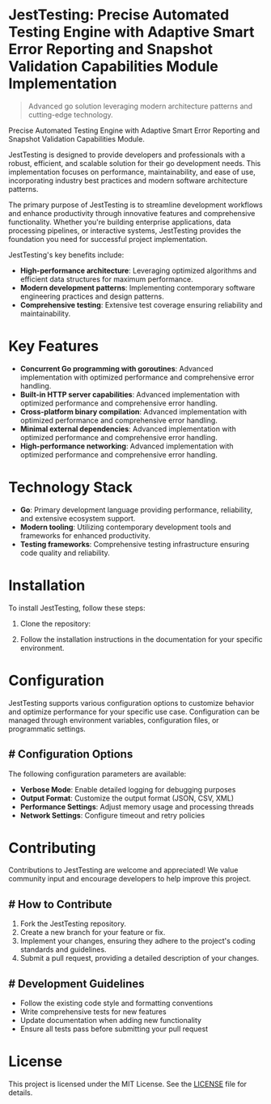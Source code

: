 <!-- fallback_JestTesting_20251001190839_55542 -->

# JestTesting: Precise Automated Testing Engine with Adaptive Smart Error Reporting and Snapshot Validation Capabilities Module Implementation
> Advanced go solution leveraging modern architecture patterns and cutting-edge technology.

Precise Automated Testing Engine with Adaptive Smart Error Reporting and Snapshot Validation Capabilities Module.

JestTesting is designed to provide developers and professionals with a robust, efficient, and scalable solution for their go development needs. This implementation focuses on performance, maintainability, and ease of use, incorporating industry best practices and modern software architecture patterns.

The primary purpose of JestTesting is to streamline development workflows and enhance productivity through innovative features and comprehensive functionality. Whether you're building enterprise applications, data processing pipelines, or interactive systems, JestTesting provides the foundation you need for successful project implementation.

JestTesting's key benefits include:

* **High-performance architecture**: Leveraging optimized algorithms and efficient data structures for maximum performance.
* **Modern development patterns**: Implementing contemporary software engineering practices and design patterns.
* **Comprehensive testing**: Extensive test coverage ensuring reliability and maintainability.

# Key Features

* **Concurrent Go programming with goroutines**: Advanced implementation with optimized performance and comprehensive error handling.
* **Built-in HTTP server capabilities**: Advanced implementation with optimized performance and comprehensive error handling.
* **Cross-platform binary compilation**: Advanced implementation with optimized performance and comprehensive error handling.
* **Minimal external dependencies**: Advanced implementation with optimized performance and comprehensive error handling.
* **High-performance networking**: Advanced implementation with optimized performance and comprehensive error handling.

# Technology Stack

* **Go**: Primary development language providing performance, reliability, and extensive ecosystem support.
* **Modern tooling**: Utilizing contemporary development tools and frameworks for enhanced productivity.
* **Testing frameworks**: Comprehensive testing infrastructure ensuring code quality and reliability.

# Installation

To install JestTesting, follow these steps:

1. Clone the repository:


2. Follow the installation instructions in the documentation for your specific environment.

# Configuration

JestTesting supports various configuration options to customize behavior and optimize performance for your specific use case. Configuration can be managed through environment variables, configuration files, or programmatic settings.

## # Configuration Options

The following configuration parameters are available:

* **Verbose Mode**: Enable detailed logging for debugging purposes
* **Output Format**: Customize the output format (JSON, CSV, XML)
* **Performance Settings**: Adjust memory usage and processing threads
* **Network Settings**: Configure timeout and retry policies

# Contributing

Contributions to JestTesting are welcome and appreciated! We value community input and encourage developers to help improve this project.

## # How to Contribute

1. Fork the JestTesting repository.
2. Create a new branch for your feature or fix.
3. Implement your changes, ensuring they adhere to the project's coding standards and guidelines.
4. Submit a pull request, providing a detailed description of your changes.

## # Development Guidelines

* Follow the existing code style and formatting conventions
* Write comprehensive tests for new features
* Update documentation when adding new functionality
* Ensure all tests pass before submitting your pull request

# License

This project is licensed under the MIT License. See the [LICENSE](https://github.com/weiquan98/JestTesting/blob/main/LICENSE) file for details.
